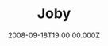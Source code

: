 ---
title: "Joby"
venue: "The Wedgewood Rooms"
date: 2008-09-18T19:00:00.000Z
permalink: /almanac/live/2008-09-18-joby/index.html
lat: 50.7867161
long: -1.0786531
---
